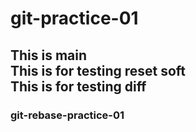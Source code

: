 # git-practice-01
This is main <br>
This is for testing reset soft <br>
This is for testing diff <br>
---
### git-rebase-practice-01
